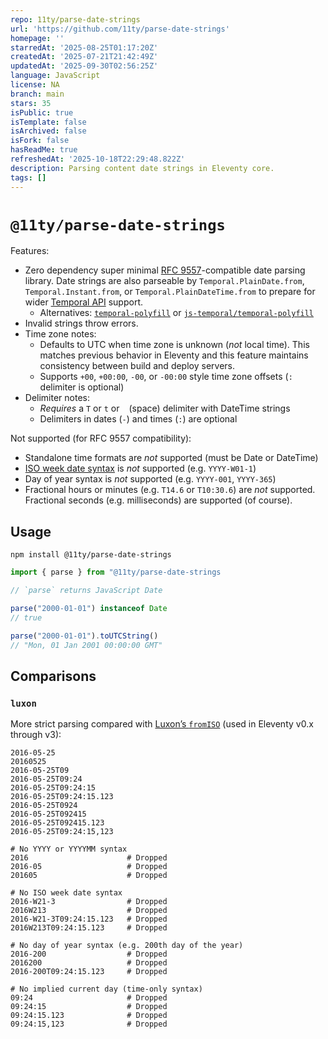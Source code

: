 ```yaml
---
repo: 11ty/parse-date-strings
url: 'https://github.com/11ty/parse-date-strings'
homepage: ''
starredAt: '2025-08-25T01:17:20Z'
createdAt: '2025-07-21T21:42:49Z'
updatedAt: '2025-09-30T02:56:25Z'
language: JavaScript
license: NA
branch: main
stars: 35
isPublic: true
isTemplate: false
isArchived: false
isFork: false
hasReadMe: true
refreshedAt: '2025-10-18T22:29:48.822Z'
description: Parsing content date strings in Eleventy core.
tags: []
---
```


# `@11ty/parse-date-strings`

Features:

- Zero dependency super minimal [RFC 9557](https://developer.mozilla.org/en-US/docs/Web/JavaScript/Reference/Global_Objects/Temporal/PlainDateTime#rfc_9557_format)-compatible date parsing library. Date strings are also parseable by `Temporal.PlainDate.from`, `Temporal.Instant.from`, or `Temporal.PlainDateTime.from` to prepare for wider [Temporal API](https://developer.mozilla.org/en-US/docs/Web/JavaScript/Reference/Global_Objects/Temporal) support.
  - Alternatives: [`temporal-polyfill`](https://github.com/fullcalendar/temporal-polyfill) or [`js-temporal/temporal-polyfill`](https://github.com/js-temporal/temporal-polyfill)
- Invalid strings throw errors.
- Time zone notes:
  - Defaults to UTC when time zone is unknown (*not* local time). This matches previous behavior in Eleventy and this feature maintains consistency between build and deploy servers.
  - Supports `+00`, `+00:00`, `-00`, or `-00:00` style time zone offsets (`:` delimiter is optional)
- Delimiter notes:
  - *Requires* a `T` or `t` or ` ` (space) delimiter with DateTime strings
  - Delimiters in dates (`-`) and times (`:`) are optional

Not supported (for RFC 9557 compatibility):

- Standalone time formats are *not* supported (must be Date or DateTime)
- [ISO week date syntax](https://en.wikipedia.org/wiki/ISO_week_date) is *not* supported (e.g. `YYYY-W01-1`)
- Day of year syntax is *not* supported (e.g. `YYYY-001`, `YYYY-365`)
- Fractional hours or minutes (e.g. `T14.6` or `T10:30.6`) are *not* supported. Fractional seconds (e.g. milliseconds) are supported (of course).

## Usage

```
npm install @11ty/parse-date-strings
```

```js
import { parse } from "@11ty/parse-date-strings

// `parse` returns JavaScript Date

parse("2000-01-01") instanceof Date
// true

parse("2000-01-01").toUTCString()
// "Mon, 01 Jan 2001 00:00:00 GMT"
```

## Comparisons

### `luxon`

More strict parsing compared with [Luxon’s `fromISO`](https://moment.github.io/luxon/#/parsing?id=iso-8601) (used in Eleventy v0.x through v3):

```
2016-05-25
20160525
2016-05-25T09
2016-05-25T09:24
2016-05-25T09:24:15
2016-05-25T09:24:15.123
2016-05-25T0924
2016-05-25T092415
2016-05-25T092415.123
2016-05-25T09:24:15,123

# No YYYY or YYYYMM syntax
2016                      # Dropped
2016-05                   # Dropped
201605                    # Dropped

# No ISO week date syntax
2016-W21-3                # Dropped
2016W213                  # Dropped
2016-W21-3T09:24:15.123   # Dropped
2016W213T09:24:15.123     # Dropped

# No day of year syntax (e.g. 200th day of the year)
2016-200                  # Dropped
2016200                   # Dropped
2016-200T09:24:15.123     # Dropped

# No implied current day (time-only syntax)
09:24                     # Dropped
09:24:15                  # Dropped
09:24:15.123              # Dropped
09:24:15,123              # Dropped
```
